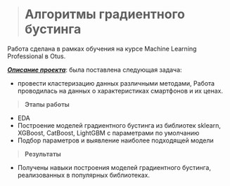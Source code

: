 ># Алгоритмы градиентного бустинга
Работа сделана в рамках обучения на курсе Machine Learning Professional в Otus.

<u>***Описание проекта***</u>: была поставлена следующая задача:
+ провести кластеризацию данных различными методами,
Работа проводилась на данных о характеристиках смартфонов и их ценах.

>**Этапы работы**
+ EDA
+ Построение моделей градиентного бустинга из библиотек sklearn, XGBoost, CatBoost, LightGBM с параметрами по умолчанию
+ Подбор параметров и выявление наиболее подходящей модели   

>**Результаты**
+ Получены навыки построения моделей градиентного бустинга, реализованных в популярных библиотеках.
